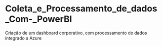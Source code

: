 # Coleta_e_Processamento_de_dados_Com-_PowerBI
Criação de um dashboard corporativo, com processamento de dados integrado a Azure
